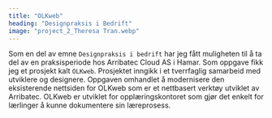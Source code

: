 ```yaml
---
title: "OLKweb"
heading: "Designpraksis i Bedrift"
image: "project_2_Theresa Tran.webp"
---
```


Som en del av emne `Designpraksis i bedrift` har jeg fått muligheten til å ta del av en praksisperiode hos Arribatec Cloud AS i Hamar. Som oppgave fikk jeg et prosjekt kalt `OLKweb`. Prosjektet inngikk i et tverrfaglig samarbeid med utviklere og designere. Oppgaven omhandlet å modernisere den eksisterende nettsiden for OLKweb som er et nettbasert verktøy utviklet av Arribatec. OLKweb er utviklet for opplæringskontoret som gjør det enkelt for lærlinger å kunne dokumentere sin læreprosess.
